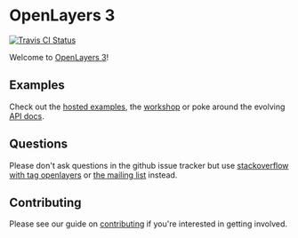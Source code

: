 # OpenLayers 3

[![Travis CI Status](https://secure.travis-ci.org/openlayers/ol3.svg)](http://travis-ci.org/#!/openlayers/ol3)

Welcome to [OpenLayers 3](http://openlayers.org/)!

## Examples
Check out the [hosted examples](http://openlayers.org/en/master/examples/), the [workshop](http://openlayers.org/ol3-workshop/) or poke around the evolving [API docs](http://openlayers.org/en/master/apidoc/).

## Questions
Please don't ask questions in the github issue tracker but use [stackoverflow with tag openlayers](http://stackoverflow.com/questions/tagged/openlayers) or [the mailing list](https://groups.google.com/forum/#!forum/ol3-dev) instead.

## Contributing
Please see our guide on [contributing](CONTRIBUTING.md) if you're interested in getting involved.
